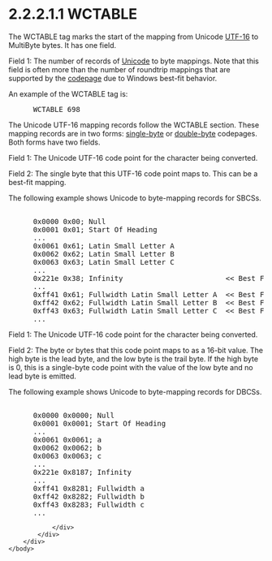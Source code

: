 <html dir="LTR" xmlns:mshelp="http://msdn.microsoft.com/mshelp" xmlns:ddue="http://ddue.schemas.microsoft.com/authoring/2003/5" xmlns:xlink="http://www.w3.org/1999/xlink" xmlns:tool="http://www.microsoft.com/tooltip">
    <head>
        <meta http-equiv="Content-Type" content="text/html; CHARSET=utf-8"></meta>
        <meta name="save" content="history"></meta>
        <title>2.2.2.1.1 WCTABLE</title>
        <xml>
            <mshelp:toctitle title="2.2.2.1.1 WCTABLE"></mshelp:toctitle>
            <mshelp:rltitle title="[MS-UCODEREF]: WCTABLE"></mshelp:rltitle>
            <mshelp:keyword index="A" term="d1980631-6401-428e-a49d-d71394be7da8"></mshelp:keyword>
            <mshelp:attr name="DCSext.ContentType" value="open specification"></mshelp:attr>
            <mshelp:attr name="AssetID" value="d1980631-6401-428e-a49d-d71394be7da8"></mshelp:attr>
            <mshelp:attr name="TopicType" value="kbRef"></mshelp:attr>
            <mshelp:attr name="DCSext.Title" value="[MS-UCODEREF]: WCTABLE" />
        </xml>
    </head>
    <body>
        <div id="header">
            <h1 class="heading">2.2.2.1.1 WCTABLE</h1>
        </div>
        <div id="mainSection">
            <div id="mainBody">
                <div id="allHistory" class="saveHistory"></div>
                <div id="sectionSection0" class="section" name="collapseableSection">
                    

<p>The WCTABLE tag marks the start of the mapping from Unicode <a href="484e8ed3-152b-4300-9527-7efade6d6491.md#gt_4c9eef52-69d4-43e7-ac04-ff1fe43a94fb">UTF-16</a> to MultiByte bytes.
It has one field.</p>

<p>Field 1: The number of records of <a href="484e8ed3-152b-4300-9527-7efade6d6491.md#gt_c305d0ab-8b94-461a-bd76-13b40cb8c4d8">Unicode</a> to byte mappings.
Note that this field is often more than the number of roundtrip mappings that
are supported by the <a href="484e8ed3-152b-4300-9527-7efade6d6491.md#gt_210637d9-9634-4652-a935-ded3cd434f38">codepage</a>
due to Windows best-fit behavior.</p>

<p>An example of the WCTABLE tag is:</p>

<dl>
<dd>
<div><pre> WCTABLE 698
</pre></div>
</dd></dl>

<p>The Unicode UTF-16 mapping records follow the WCTABLE
section. These mapping records are in two forms: <a href="484e8ed3-152b-4300-9527-7efade6d6491.md#gt_df486a90-bdb0-4131-a87b-0c91b43ec1d9">single-byte</a> or <a href="484e8ed3-152b-4300-9527-7efade6d6491.md#gt_f4852631-44aa-45e8-b1c8-34bb299a10e1">double-byte</a> codepages. Both
forms have two fields.</p>

<p>Field 1: The Unicode UTF-16 code point for the character
being converted.</p>

<p>Field 2: The single byte that this UTF-16 code point maps
to. This can be a best-fit mapping.</p>

<p>The following example shows Unicode to byte-mapping records
for SBCSs.</p>

<dl>
<dd>
<div><pre>  
 0x0000 0x00; Null
 0x0001 0x01; Start Of Heading
 ...
 0x0061 0x61; Latin Small Letter A
 0x0062 0x62; Latin Small Letter B
 0x0063 0x63; Latin Small Letter C
 ...
 0x221e 0x38; Infinity                        &lt;&lt; Best Fit Mapping
 ...
 0xff41 0x61; Fullwidth Latin Small Letter A  &lt;&lt; Best Fit Mapping
 0xff42 0x62; Fullwidth Latin Small Letter B  &lt;&lt; Best Fit Mapping
 0xff43 0x63; Fullwidth Latin Small Letter C  &lt;&lt; Best Fit Mapping
 ...
</pre></div>
</dd></dl>

<p>Field 1: The Unicode UTF-16 code point for the character
being converted.</p>

<p>Field 2: The byte or bytes that this code point maps to as a
16-bit value. The high byte is the lead byte, and the low byte is the trail
byte. If the high byte is 0, this is a single-byte code point with the value of
the low byte and no lead byte is emitted.</p>

<p>The following example shows Unicode to byte-mapping records
for DBCSs.</p>

<dl>
<dd>
<div><pre>  
 0x0000 0x0000; Null
 0x0001 0x0001; Start Of Heading
 ...
 0x0061 0x0061; a
 0x0062 0x0062; b
 0x0063 0x0063; c
 ...
 0x221e 0x8187; Infinity
 ...
 0xff41 0x8281; Fullwidth a
 0xff42 0x8282; Fullwidth b
 0xff43 0x8283; Fullwidth c
 ...
</pre></div>
</dd></dl>


                </div>
            </div>
        </div>
    </body>
</html>